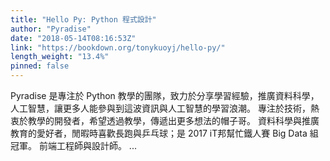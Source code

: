 ```yaml
---
title: "Hello Py: Python 程式設計"
author: "Pyradise"
date: "2018-05-14T08:16:53Z"
link: "https://bookdown.org/tonykuoyj/hello-py/"
length_weight: "13.4%"
pinned: false
---
```


Pyradise 是專注於 Python 教學的團隊，致力於分享學習經驗，推廣資料科學，人工智慧，讓更多人能參與到這波資訊與人工智慧的學習浪潮。 專注於技術，熱衷於教學的開發者，希望透過教學，傳遞出更多想法的帽子哥。 資料科學與推廣教育的愛好者，閒暇時喜歡長跑與乒乓球；是 2017 iT邦幫忙鐵人賽 Big Data 組冠軍。 前端工程師與設計師。 ...
